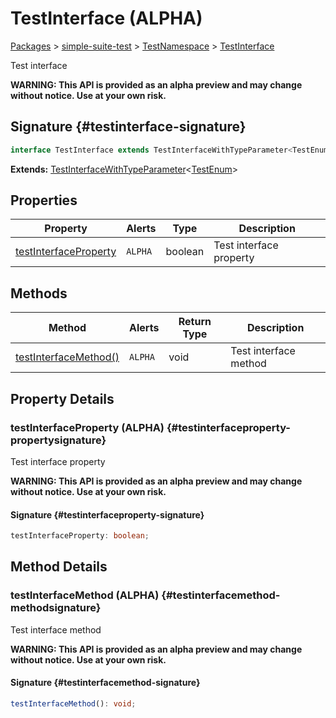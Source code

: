 <!-- Front Matter! -->

# TestInterface (ALPHA)

[Packages](./) &gt; [simple-suite-test](./simple-suite-test) &gt; [TestNamespace](./simple-suite-test/testnamespace-namespace) &gt; [TestInterface](./simple-suite-test/testnamespace/testinterface-interface)

Test interface

**WARNING: This API is provided as an alpha preview and may change without notice. Use at your own risk.**

## Signature {#testinterface-signature}

```typescript
interface TestInterface extends TestInterfaceWithTypeParameter<TestEnum>
```

**Extends:** [TestInterfaceWithTypeParameter](./simple-suite-test/testinterfacewithtypeparameter-interface)&lt;[TestEnum](./simple-suite-test/testnamespace-namespace#testenum-enum)&gt;

## Properties

| Property | Alerts | Type | Description |
| --- | --- | --- | --- |
| [testInterfaceProperty](./simple-suite-test/testnamespace/testinterface-interface#testinterfaceproperty-propertysignature) | `ALPHA` | boolean | Test interface property |

## Methods

| Method | Alerts | Return Type | Description |
| --- | --- | --- | --- |
| [testInterfaceMethod()](./simple-suite-test/testnamespace/testinterface-interface#testinterfacemethod-methodsignature) | `ALPHA` | void | Test interface method |

## Property Details

### testInterfaceProperty (ALPHA) {#testinterfaceproperty-propertysignature}

Test interface property

**WARNING: This API is provided as an alpha preview and may change without notice. Use at your own risk.**

#### Signature {#testinterfaceproperty-signature}

```typescript
testInterfaceProperty: boolean;
```

## Method Details

### testInterfaceMethod (ALPHA) {#testinterfacemethod-methodsignature}

Test interface method

**WARNING: This API is provided as an alpha preview and may change without notice. Use at your own risk.**

#### Signature {#testinterfacemethod-signature}

```typescript
testInterfaceMethod(): void;
```
